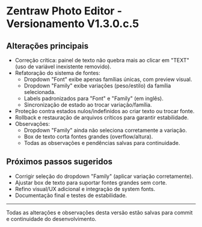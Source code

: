 # Zentraw Photo Editor - Versionamento V1.3.0.c.5

## Alterações principais
- Correção crítica: painel de texto não quebra mais ao clicar em "TEXT" (uso de variável inexistente removido).
- Refatoração do sistema de fontes:
  - Dropdown "Font" exibe apenas famílias únicas, com preview visual.
  - Dropdown "Family" exibe variações (peso/estilo) da família selecionada.
  - Labels padronizados para "Font" e "Family" (em inglês).
  - Sincronização de estado ao trocar variação/família.
- Proteção contra estados nulos/indefinidos ao criar texto ou trocar fonte.
- Rollback e restauração de arquivos críticos para garantir estabilidade.
- Observações:
  - Dropdown "Family" ainda não seleciona corretamente a variação.
  - Box de texto corta fontes grandes (overflow/altura).
  - Todas as observações e pendências salvas para continuidade.

## Próximos passos sugeridos
- Corrigir seleção do dropdown "Family" (aplicar variação corretamente).
- Ajustar box de texto para suportar fontes grandes sem corte.
- Refino visual/UX adicional e integração de system fonts.
- Documentação final e testes de estabilidade.

---

Todas as alterações e observações desta versão estão salvas para commit e continuidade do desenvolvimento.
